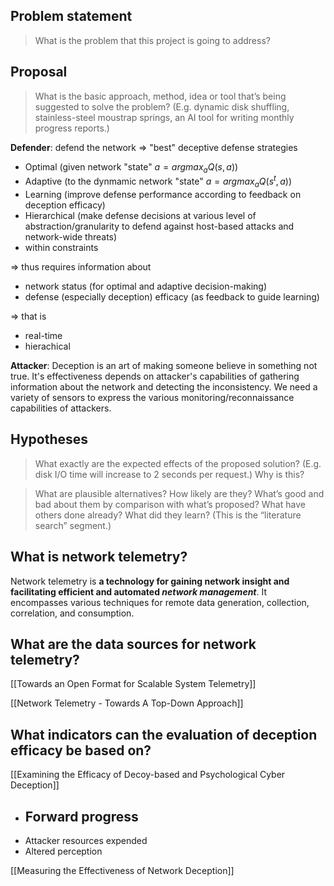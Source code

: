 ## Problem statement 
> What is the problem that this project is going to address?

## Proposal
> What is the basic approach, method, idea or tool that’s being suggested to solve the problem? (E.g. dynamic disk shuffling, stainless-steel moustrap springs, an AI tool for writing monthly progress reports.)

**Defender**: defend the network
=> "best" deceptive defense strategies
-  Optimal (given network "state" $a = argmax_{a} Q(s, a)$)
- Adaptive (to the dynmamic network "state" $a = argmax_{a} Q(s^t, a)$)
- Learning (improve defense performance according to feedback on deception efficacy)
- Hierarchical (make defense decisions at various level of abstraction/granularity to defend against host-based attacks and network-wide threats)
- within constraints

=> thus requires information about
- network status (for optimal and adaptive decision-making)
- defense (especially deception) efficacy (as feedback to guide learning)

=> that is 
- real-time
- hierachical

**Attacker**: 
Deception is an art of making someone believe in something not true. It's effectiveness depends on attacker's capabilities of gathering information about the network and detecting the inconsistency. We need a variety of sensors to express the various monitoring/reconnaissance capabilities of attackers.

## Hypotheses
> What exactly are the expected effects of the proposed solution? (E.g. disk I/O time will increase to 2 seconds per request.) Why is this? 


> What are plausible alternatives? How likely are they? What’s good and bad about them by comparison with what’s proposed? What have others done already? What did they learn? (This is the “literature search” segment.)


## What is network telemetry?
Network telemetry is **a technology for gaining network insight and facilitating efficient and automated *network management***. It encompasses various techniques for remote data generation, collection, correlation, and consumption.



## What are the data sources for network telemetry?
[[Towards an Open Format for Scalable System Telemetry]]

[[Network Telemetry - Towards A Top-Down Approach]]

## What indicators can the evaluation of deception efficacy be based on?
[[Examining the Efficacy of Decoy-based and Psychological Cyber Deception]]
- Forward progress
	- 
- Attacker resources expended
- Altered perception

[[Measuring the Effectiveness of Network Deception]]
